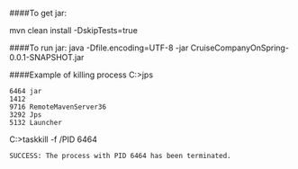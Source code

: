 ####To get jar:

mvn clean install -DskipTests=true

####To run jar:
java -Dfile.encoding=UTF-8 -jar CruiseCompanyOnSpring-0.0.1-SNAPSHOT.jar

####Example of killing process
C:\>jps

    6464 jar
    1412
    9716 RemoteMavenServer36
    3292 Jps
    5132 Launcher

C:\>taskkill -f /PID 6464

    SUCCESS: The process with PID 6464 has been terminated.